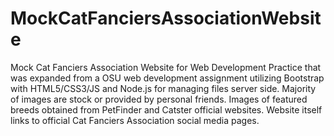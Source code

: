 # MockCatFanciersAssociationWebsite
Mock Cat Fanciers Association Website for Web Development Practice that was expanded from a OSU web development assignment utilizing Bootstrap with HTML5/CSS3/JS and Node.js for managing files server side. 
Majority of images are stock or provided by personal friends. Images of featured breeds obtained from PetFinder and Catster official websites.
Website itself links to official Cat Fanciers Association social media pages.
